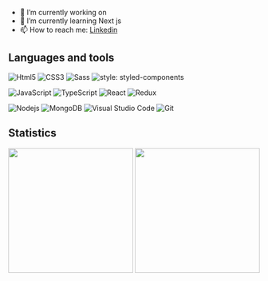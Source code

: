 


- 🔭 I’m currently working on
- 🌱 I’m currently learning Next js
- 📫 How to reach me: [Linkedin](https://www.linkedin.com/in/tiago-ramos-7780831a3/)

## Languages and tools

![Html5](https://img.shields.io/badge/-Html5-000000?style=flat&logo=HTML5)
![CSS3](https://img.shields.io/badge/-Css3-000000?style=flat&logo=css3&logoColor=1572B6)
![Sass](https://img.shields.io/badge/-Sass-black?style=flat-square&logo=SASS)
![style: styled-components](https://img.shields.io/badge/style-%F0%9F%92%85%20styled--components-orange.svg?colorB=black&colorA=black)

![JavaScript](https://img.shields.io/badge/-JavaScript-black?style=flat-square&logo=javascript)
![TypeScript](https://img.shields.io/badge/-TypeScript-000000?style=flat&logo=typescript)
![React](https://img.shields.io/badge/-React-black?style=flat-square&logo=react)
![Redux](https://img.shields.io/badge/-Redux-black?style=flat-square&logo=Redux&logoColor=1572B6)

![Nodejs](https://img.shields.io/badge/-Nodejs-black?style=flat-square&logo=Node.js)
![MongoDB](https://img.shields.io/badge/-MongoDB-000000?style=flat&logo=mongodb)
![Visual Studio Code](https://img.shields.io/badge/-VSCode-000000?style=flat&logo=visual-studio-code&logoColor=007ACC)
![Git](https://img.shields.io/badge/-Git-black?style=flat-square&logo=git)
## Statistics
<div>
 <img align="center" height="250rem" src="https://github-readme-stats.vercel.app/api/top-langs/?username=Tiago-devop&langs_count=5&theme=tokyonight" >
 <img align="center" height="250rem" src="https://github-readme-stats.vercel.app/api/?username=Tiago-devop&count_private=true&theme=tokyonight&showicons=true" >
<div>
